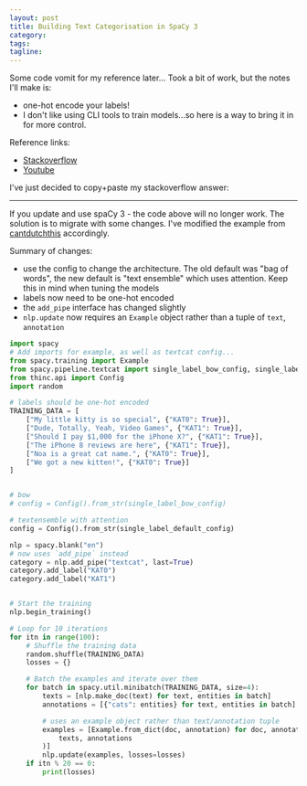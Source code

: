 ```yaml
---
layout: post
title: Building Text Categorisation in SpaCy 3
category:
tags:
tagline:
---
```


Some code vomit for my reference later...
Took a bit of work, but the notes I'll make is:

- one-hot encode your labels!
- I don't like using CLI tools to train models...so here is a way to bring it in for more control.

Reference links:

- [Stackoverflow](https://stackoverflow.com/a/67943479/1992167)
- [Youtube](https://youtu.be/2KHmq09ZuFo)

I've just decided to copy+paste my stackoverflow answer:

---

If you update and use spaCy 3 - the code above will no longer work. The solution is to migrate with some changes. I've modified the example from [cantdutchthis](https://stackoverflow.com/a/56294824/1992167) accordingly.

Summary of changes:

- use the config to change the architecture. The old default was "bag of words", the new default is "text ensemble" which uses attention. Keep this in mind when tuning the models
- labels now need to be one-hot encoded
- the `add_pipe` interface has changed slightly
- `nlp.update` now requires an `Example` object rather than a tuple of `text`, `annotation`

```py
import spacy
# Add imports for example, as well as textcat config...
from spacy.training import Example
from spacy.pipeline.textcat import single_label_bow_config, single_label_default_config
from thinc.api import Config
import random

# labels should be one-hot encoded
TRAINING_DATA = [
    ["My little kitty is so special", {"KAT0": True}],
    ["Dude, Totally, Yeah, Video Games", {"KAT1": True}],
    ["Should I pay $1,000 for the iPhone X?", {"KAT1": True}],
    ["The iPhone 8 reviews are here", {"KAT1": True}],
    ["Noa is a great cat name.", {"KAT0": True}],
    ["We got a new kitten!", {"KAT0": True}]
]


# bow
# config = Config().from_str(single_label_bow_config)

# textensemble with attention
config = Config().from_str(single_label_default_config)

nlp = spacy.blank("en")
# now uses `add_pipe` instead
category = nlp.add_pipe("textcat", last=True)
category.add_label("KAT0")
category.add_label("KAT1")


# Start the training
nlp.begin_training()

# Loop for 10 iterations
for itn in range(100):
    # Shuffle the training data
    random.shuffle(TRAINING_DATA)
    losses = {}

    # Batch the examples and iterate over them
    for batch in spacy.util.minibatch(TRAINING_DATA, size=4):
        texts = [nlp.make_doc(text) for text, entities in batch]
        annotations = [{"cats": entities} for text, entities in batch]

        # uses an example object rather than text/annotation tuple
        examples = [Example.from_dict(doc, annotation) for doc, annotation in zip(
            texts, annotations
        )]
        nlp.update(examples, losses=losses)
    if itn % 20 == 0:
        print(losses)
```
